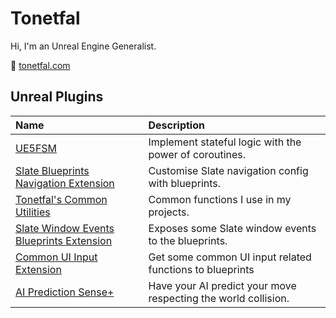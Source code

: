 ﻿# Tonetfal

Hi, I'm an Unreal Engine Generalist.

🐸 [tonetfal.com](https://tonetfal.github.io)

## Unreal Plugins

| Name                                                                                                        | Description                                                    |
|:------------------------------------------------------------------------------------------------------------|:---------------------------------------------------------------|
| [UE5FSM](https://github.com/Tonetfal/UE5FSM)                                                                | Implement stateful logic with the power of coroutines.         |
| [Slate Blueprints Navigation Extension](https://github.com/Tonetfal/SlateBlueprintsNavigationExtension)     | Customise Slate navigation config with blueprints.             |
| [Tonetfal's Common Utilities](https://github.com/Tonetfal/TonetfalCommonUtilities)                          | Common functions I use in my projects.                         |
| [Slate Window Events Blueprints Extension](https://github.com/Tonetfal/SlateWindowEventsBlueprintExtension) | Exposes some Slate window events to the blueprints.            |
| [Common UI Input Extension](https://github.com/Tonetfal/CommonUIInputExtension)                             | Get some common UI input related functions to blueprints       |
| [AI Prediction Sense+](https://github.com/Tonetfal/PredictionSensePlus)                                     | Have your AI predict your move respecting the world collision. |

